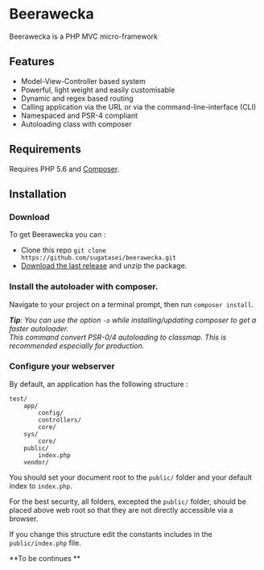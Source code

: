 # Beerawecka

Beerawecka is a PHP MVC micro-framework

## Features

- Model-View-Controller based system
- Powerful, light weight and easily customisable
- Dynamic and regex based routing
- Calling application via the URL or via the command-line-interface (CLI)
- Namespaced and PSR-4 compliant
- Autoloading class with composer

## Requirements

Requires PHP 5.6 and [Composer](https://getcomposer.org/).

## Installation

### Download

To get Beerawecka you can :

- Clone this repo `git clone https://github.com/sugatasei/beerawecka.git`
- [Download the last release](https://github.com/sugatasei/beerawecka/archive/master.zip) and unzip the package.

### Install the autoloader with composer.

Navigate to your project on a terminal prompt, then run `composer install`.

*__Tip__: You can use the option `-o` while installing/updating composer to get a faster autoloader.*    
*This command convert PSR-0/4 autoloading to classmap. This is recommended especially for production.*

### Configure your webserver 

By default, an application has the following structure :

    test/
        app/
            config/
            controllers/
            core/
        sys/
            core/
        public/
            index.php
        vendor/

You should set your document root to the `public/` folder and your default index to `index.php`.

For the best security, all folders, excepted the `public/` folder,
should be placed above web root so that they are not directly accessible via a browser.

If you change this structure edit the constants includes in the `public/index.php` file.

**To be continues **